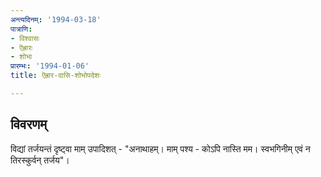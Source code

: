 ```yaml
---
अन्त्यदिनम्: '1994-03-18'
पात्राणि:
- विश्वासः
- ऎह्रारः
- शोभा
प्रारम्भः: '1994-01-06'
title: ऎह्रार-दासि-शोभोपदेशः

---
```


## विवरणम्
विद्यां तर्जयन्तं दृष्ट्वा माम् उपादिशत् - "अनाथाहम्। माम् पश्य - कोऽपि नास्ति मम। स्वभगिनीम् एवं न तिरस्कुर्वन् तर्जय"।

